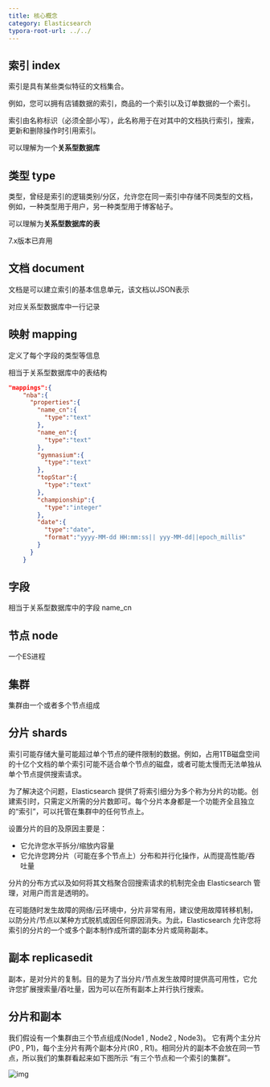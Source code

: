```yaml
---
title: 核心概念
category: Elasticsearch
typora-root-url: ../../
---
```


 ## 索引 index

索引是具有某些类似特征的文档集合。

例如，您可以拥有店铺数据的索引，商品的一个索引以及订单数据的一个索引。

索引由名称标识（必须全部小写），此名称用于在对其中的文档执行索引，搜索，更新和删除操作时引用索引。

可以理解为一个**关系型数据库**



## 类型 type

类型，曾经是索引的逻辑类别/分区，允许您在同一索引中存储不同类型的文档，例如，一种类型用于用户，另一种类型用于博客帖子。

可以理解为**关系型数据库的表**

7.x版本已弃用



## 文档 document

 文档是可以建立索引的基本信息单元，该文档以JSON表示

对应关系型数据库中一行记录



## 映射 mapping

定义了每个字段的类型等信息

相当于关系型数据库中的表结构

```json
"mappings":{
    "nba":{
      "properties":{
        "name_cn":{ 
          "type":"text"
        },
        "name_en":{
          "type":"text"
        },
        "gymnasium":{
          "type":"text"
        },
        "topStar":{
          "type":"text"
        },
        "championship":{
          "type":"integer"
        },
        "date":{
          "type":"date",
          "format":"yyyy-MM-dd HH:mm:ss|| yyy-MM-dd||epoch_millis"
        }
      }
    }
```

## 字段

相当于关系型数据库中的字段 name_cn



## 节点 node

一个ES进程



## 集群

集群由一个或者多个节点组成



## 分片 shards

索引可能存储大量可能超过单个节点的硬件限制的数据。例如，占用1TB磁盘空间的十亿个文档的单个索引可能不适合单个节点的磁盘，或者可能太慢而无法单独从单个节点提供搜索请求。

为了解决这个问题，Elasticsearch 提供了将索引细分为多个称为分片的功能。创建索引时，只需定义所需的分片数即可。每个分片本身都是一个功能齐全且独立的“索引”，可以托管在集群中的任何节点上。

设置分片的目的及原因主要是：

- 它允许您水平拆分/缩放内容量
- 它允许您跨分片（可能在多个节点上）分布和并行化操作，从而提高性能/吞吐量

分片的分布方式以及如何将其文档聚合回搜索请求的机制完全由 Elasticsearch 管理，对用户而言是透明的。

在可能随时发生故障的网络/云环境中，分片非常有用，建议使用故障转移机制，以防分片/节点以某种方式脱机或因任何原因消失。为此，Elasticsearch 允许您将索引的分片的一个或多个副本制作成所谓的副本分片或简称副本。



## 副本 replicasedit

副本，是对分片的复制。目的是为了当分片/节点发生故障时提供高可用性，它允许您扩展搜索量/吞吐量，因为可以在所有副本上并行执行搜索。



## 分片和副本

我们假设有一个集群由三个节点组成(Node1 , Node2 , Node3)。 它有两个主分片(P0 , P1)，每个主分片有两个副本分片(R0 , R1)。相同分片的副本不会放在同一节点，所以我们的集群看起来如下图所示 “有三个节点和一个索引的集群”。

![img](https://img2018.cnblogs.com/blog/1162587/201811/1162587-20181106221534193-554135498.png)



